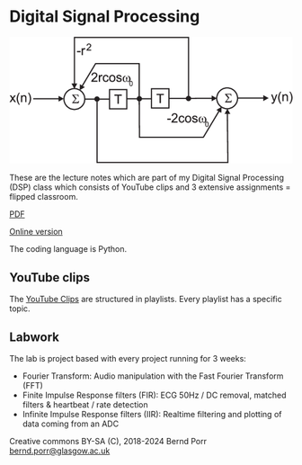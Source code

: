 # Digital Signal Processing

![alt tag](iir_fir_stop.png)

These are the lecture notes which are part of my Digital Signal
Processing (DSP) class which consists of YouTube clips and 3 extensive
assignments = flipped classroom.

[PDF](https://github.com/berndporr/digital_signal_processing/blob/master/digital_signal_processing.pdf)

[Online version](https://berndporr.github.io/digital_signal_processing/)

The coding language is Python.

## YouTube clips

The [YouTube Clips](https://www.youtube.com/user/DSPcourse)
are structured in playlists. Every playlist has a specific topic.

## Labwork

The lab is project based with every project running for 3 weeks:

  * Fourier Transform: Audio manipulation with the Fast Fourier Transform (FFT)
  * Finite Impulse Response filters (FIR): ECG 50Hz / DC removal, matched filters & heartbeat / rate detection
  * Infinite Impulse Response filters (IIR): Realtime filtering and plotting of data coming from an ADC

Creative commons BY-SA (C), 2018-2024 Bernd Porr <bernd.porr@glasgow.ac.uk>

